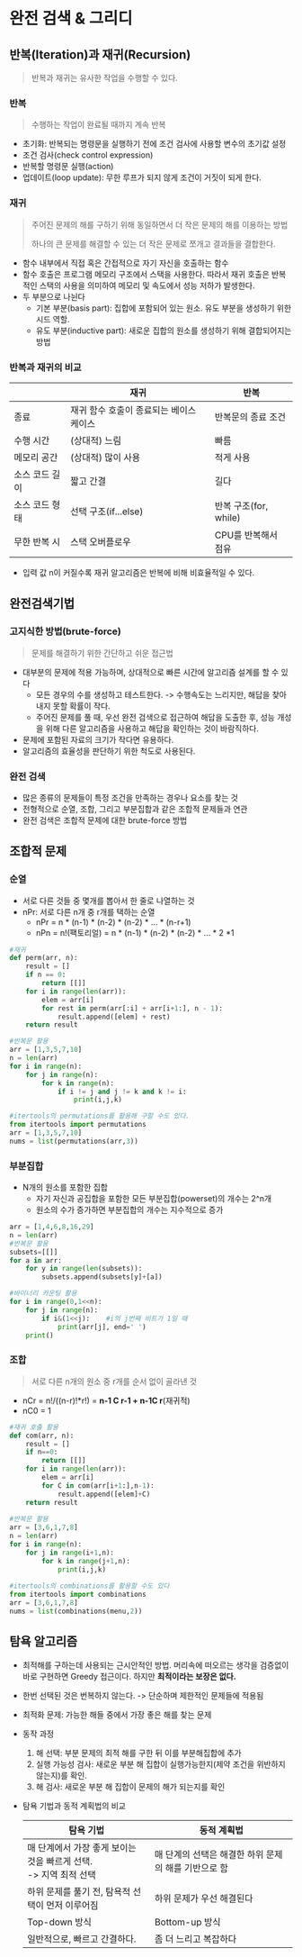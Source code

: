 # 완전 검색 & 그리디

## 반복(Iteration)과 재귀(Recursion)

> 반복과 재귀는 유사한 작업을 수행할 수 있다.

### 반복

> 수행하는 작업이 완료될 때까지 계속 반복

- 초기화: 반복되는 명령문을 실행하기 전에 조건 검사에 사용할 변수의 초기값 설정
- 조건 검사(check control expression)
- 반복할 명령문 실행(action)
- 업데이트(loop update): 무한 루프가 되지 않게 조건이 거짓이 되게 한다.

### 재귀

> 주어진 문제의 해를 구하기 위해 동일하면서 더 작은 문제의 해를 이용하는 방법
>
> 하나의 큰 문제를 해결할 수 있는 더 작은 문제로 쪼개고 결과들을 결합한다.

- 함수 내부에서 직접 혹은 간접적으로 자기 자신을 호출하는 함수
- 함수 호출은 프로그램 메모리 구조에서 스택을 사용한다. 따라서 재귀 호출은 반복적인 스택의 사용을 의미하여 메모리 및 속도에서 성능 저하가 발생한다.
- 두 부분으로 나뉜다
  - 기본 부분(basis part): 집합에 포함되어 있는 원소. 유도 부분을 생성하기 위한 시드 역할.
  - 유도 부분(inductive part): 새로운 집합의 원소를 생성하기 위해 결합되어지는 방법

### 반복과 재귀의 비교

|                | 재귀                                    | 반복                  |
| -------------- | --------------------------------------- | --------------------- |
| 종료           | 재귀 함수 호출이 종료되는 베이스 케이스 | 반복문의 종료 조건    |
| 수행 시간      | (상대적) 느림                           | 빠름                  |
| 메모리 공간    | (상대적) 많이 사용                      | 적게 사용             |
| 소스 코드 길이 | 짧고 간결                               | 길다                  |
| 소스 코드 형태 | 선택 구조(if...else)                    | 반복 구조(for, while) |
| 무한 반복 시   | 스택 오버플로우                         | CPU를 반복해서 점유   |

- 입력 값 n이 커질수록 재귀 알고리즘은 반복에 비해 비효율적일 수 있다.



## 완전검색기법

### 고지식한 방법(brute-force)

> 문제를 해결하기 위한 간단하고 쉬운 접근법

- 대부분의 문제에 적용 가능하며, 상대적으로 빠른 시간에 알고리즘 설계를 할 수 있다
  - 모든 경우의 수를 생성하고 테스트한다. -> 수행속도는 느리지만, 해답을 찾아내지 못할 확률이 작다.
  - 주어진 문제를 풀 때, 우선 완전 검색으로 접근하여 해답을 도출한 후, 성능 개성을 위해 다른 알고리즘을 사용하고 해답을 확인하는 것이 바람직하다.
- 문제에 포함된 자료의 크기가 작다면 유용하다. 
- 알고리즘의 효율성을 판단하기 위한 척도로 사용된다.

### 완전 검색

- 많은 종류의 문제들이 특정 조건을 만족하는 경우나 요소를 찾는 것
- 전형적으로 순열, 조합, 그리고 부분집합과 같은 조합적 문제들과 연관
- 완전 검색은 조합적 문제에 대한 brute-force 방법



## 조합적 문제

### 순열

- 서로 다른 것들 중 몇개를 뽑아서 한 줄로 나열하는 것
- nPr: 서로 다른 n개 중 r개를 택하는 순열
  - nPr = n * (n-1) * (n-2) * (n-2) * ... * (n-r+1)
  - nPn = n!(팩토리얼) = n * (n-1) * (n-2) * (n-2) * ... * 2 *1

```python
#재귀
def perm(arr, n):
	result = []
	if n == 0:
		return [[]]
	for i in range(len(arr)):
		elem = arr[i]
		for rest in perm(arr[:i] + arr[i+1:], n - 1):
			result.append([elem] + rest)
	return result

#반복문 활용
arr = [1,3,5,7,10]
n = len(arr)
for i in range(n):
    for j in range(n):
        for k in range(n):
            if i != j and j != k and k != i:
                print(i,j,k)

#itertools의 permutations를 활용해 구할 수도 있다.
from itertools import permutations
arr = [1,3,5,7,10]
nums = list(permutations(arr,3))
```

### 부분집합

- N개의 원소를 포함한 집합
  - 자기 자신과 공집합을 포함한 모든 부분집합(powerset)의 개수는 2^n개
  - 원소의 수가 증가하면 부분집합의 개수는 지수적으로 증가

```python
arr = [1,4,6,8,16,29]
n = len(arr)
#반복문 활용
subsets=[[]]
for a in arr:
    for y in range(len(subsets)):
        subsets.append(subsets[y]+[a])

#바이너리 카운팅 활용
for i in range(0,1<<n):
    for j in range(n):
        if i&(1<<j):	#i의 j번째 비트가 1일 때
            print(arr[j], end=' ')
    print()
```

### 조합

> 서로 다른 n개의 원소 중 r개를 순서 없이 골라낸 것

- nCr = n!/((n-r)!*r!) = **n-1 C r-1 + n-1C r**(재귀적)
- nC0 = 1

```python
#재귀 호출 활용
def com(arr, n):
    result = []
    if n==0:
        return [[]]
    for i in range(len(arr)):
        elem = arr[i]
        for C in com(arr[i+1:],n-1):
            result.append([elem]+C)
    return result
        
#반복문 활용
arr = [3,6,1,7,8]
n = len(arr)
for i in range(n):
    for j in range(i+1,n):
        for k in range(j+1,n):
            print(i,j,k)
            
#itertools의 combinations를 활용할 수도 있다
from itertools import combinations
arr = [3,6,1,7,8]
nums = list(combinations(menu,2))
```



## 탐욕 알고리즘

- 최적해를 구하는데 사용되는 근시안적인 방법. 머리속에 떠오르는 생각을 검증없이 바로 구현하면 Greedy 접근이다. 하지만 **최적이라는 보장은 없다.**
- 한번 선택된 것은 번복하지 않는다. -> 단순하며 제한적인 문제들에 적용됨
- 최적화 문제: 가능한 해들 중에서 가장 좋은 해를 찾는 문제
- 동작 과정
  1. 해 선택: 부분 문제의 최적 해를 구한 뒤 이를 부분해집합에 추가
  2. 실행 가능성 검사: 새로운 부분 해 집합이 실행가능한지(제약 조건을 위반하지 않는지)를 확인.
  3. 해 검사: 새로운 부분 해 집합이 문제의 해가 되는지를 확인

- 탐욕 기법과 동적 계획법의 비교

  | 탐욕 기법                                                    | 동적 계획법                                          |
  | ------------------------------------------------------------ | ---------------------------------------------------- |
  | 매 단계에서 가장 좋게 보이는 것을 빠르게 선택. <br />-> 지역 최적 선택 | 매 단계의 선택은 해결한 하위 문제의 해를 기반으로 함 |
  | 하위 문제를 풀기 전, 탐욕적 선택이 먼저 이루어짐             | 하위 문제가 우선 해결된다                            |
  | Top-down 방식                                                | Bottom-up 방식                                       |
  | 일반적으로, 빠르고 간결하다.                                 | 좀 더 느리고 복잡하다                                |
